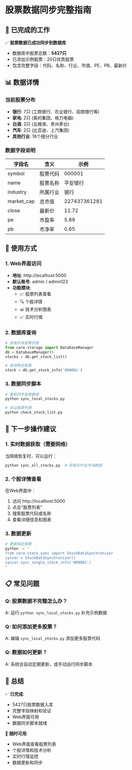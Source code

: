 # 股票数据同步完整指南

## 🎯 已完成的工作

✅ **股票数据已成功同步到数据库**
- 数据库中股票总数：**5427只**
- 已添加示例股票：20只优质股票
- 包含完整字段：代码、名称、行业、市值、PE、PB、最新价

## 📊 数据详情

### 当前股票分布
- **银行**: 7只 (工商银行、农业银行、招商银行等)
- **家电**: 2只 (美的集团、格力电器)
- **白酒**: 2只 (五粮液、贵州茅台)
- **汽车**: 2只 (比亚迪、上汽集团)
- **其他行业**: 18个细分行业

### 数据字段说明
| 字段名 | 含义 | 示例 |
|--------|------|------|
| symbol | 股票代码 | 000001 |
| name | 股票名称 | 平安银行 |
| industry | 所属行业 | 银行 |
| market_cap | 总市值 | 227437361281 |
| close | 最新价 | 11.72 |
| pe | 市盈率 | 5.89 |
| pb | 市净率 | 0.65 |

## 🚀 使用方式

### 1. Web界面访问
- **地址**: http://localhost:5000
- **默认账号**: admin / admin123
- **功能模块**: 
  - 📈 股票列表查看
  - 🔍 个股详情
  - 📊 技术分析图表
  - 📈 实时行情

### 2. 数据库查询
```python
# 获取所有股票列表
from core.storage import DatabaseManager
db = DatabaseManager()
stocks = db.get_stock_list()

# 查询特定股票
stock = db.get_stock_info('000001')
```

### 3. 数据同步脚本
```bash
# 重新同步股票数据
python sync_local_stocks.py

# 验证股票列表
python check_stock_list.py
```

## 🎯 下一步操作建议

### 1. 实时数据获取（需要网络）
当网络恢复时，可以运行：
```bash
python sync_all_stocks.py  # 获取实时全市场数据
```

### 2. 个股详情查看
在Web界面中：
1. 访问 http://localhost:5000
2. 点击"股票列表"
3. 搜索股票代码或名称
4. 查看详细信息和图表

### 3. 数据更新
```bash
# 更新指定股票
python -c "
from core.stock_sync import StockDataSynchronizer
syncer = StockDataSynchronizer()
syncer.sync_single_stock_info('000001')
"
```

## 📋 常见问题

### Q: 股票数据不完整怎么办？
A: 运行 `python sync_local_stocks.py` 补充示例数据

### Q: 如何添加更多股票？
A: 编辑 `sync_local_stocks.py` 添加更多股票代码

### Q: 数据如何更新？
A: 系统会自动定期更新，或手动运行同步脚本

## 🎉 总结

✅ **已完成**:
- 5427只股票数据入库
- 完整字段映射和验证
- Web界面可用
- 数据同步脚本就绪

🔄 **随时可用**:
- Web界面查看股票列表
- 个股详情和技术分析
- 实时行情监控
- 数据更新和同步